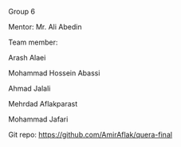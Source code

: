 Group 6

Mentor: Mr. Ali Abedin

Team member:

Arash Alaei

Mohammad Hossein Abassi

Ahmad Jalali

Mehrdad Aflakparast

Mohammad Jafari


Git repo:
https://github.com/AmirAflak/quera-final

